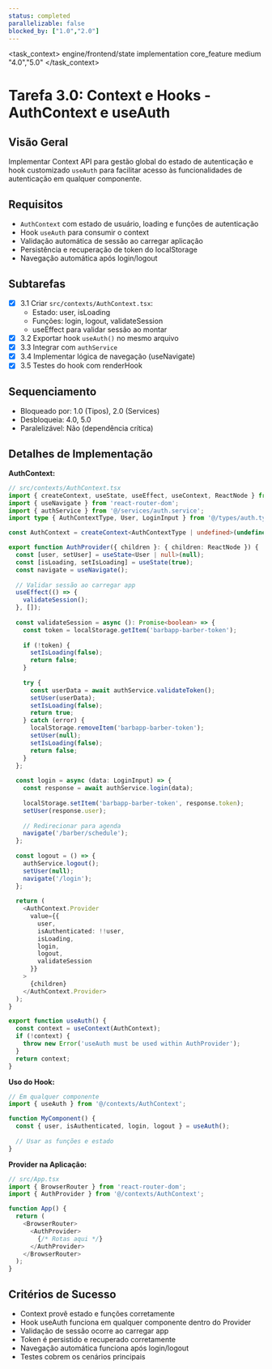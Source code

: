 ```yaml
---
status: completed
parallelizable: false
blocked_by: ["1.0","2.0"]
---
```


<task_context>
<domain>engine/frontend/state</domain>
<type>implementation</type>
<scope>core_feature</scope>
<complexity>medium</complexity>
<dependencies></dependencies>
<unblocks>"4.0","5.0"</unblocks>
</task_context>

# Tarefa 3.0: Context e Hooks - AuthContext e useAuth

## Visão Geral
Implementar Context API para gestão global do estado de autenticação e hook customizado `useAuth` para facilitar acesso às funcionalidades de autenticação em qualquer componente.

## Requisitos
- `AuthContext` com estado de usuário, loading e funções de autenticação
- Hook `useAuth` para consumir o context
- Validação automática de sessão ao carregar aplicação
- Persistência e recuperação de token do localStorage
- Navegação automática após login/logout

## Subtarefas
- [x] 3.1 Criar `src/contexts/AuthContext.tsx`:
  - Estado: user, isLoading
  - Funções: login, logout, validateSession
  - useEffect para validar sessão ao montar
- [x] 3.2 Exportar hook `useAuth()` no mesmo arquivo
- [x] 3.3 Integrar com `authService`
- [x] 3.4 Implementar lógica de navegação (useNavigate)
- [x] 3.5 Testes do hook com renderHook

## Sequenciamento
- Bloqueado por: 1.0 (Tipos), 2.0 (Services)
- Desbloqueia: 4.0, 5.0
- Paralelizável: Não (dependência crítica)

## Detalhes de Implementação

**AuthContext:**
```typescript
// src/contexts/AuthContext.tsx
import { createContext, useState, useEffect, useContext, ReactNode } from 'react';
import { useNavigate } from 'react-router-dom';
import { authService } from '@/services/auth.service';
import type { AuthContextType, User, LoginInput } from '@/types/auth.types';

const AuthContext = createContext<AuthContextType | undefined>(undefined);

export function AuthProvider({ children }: { children: ReactNode }) {
  const [user, setUser] = useState<User | null>(null);
  const [isLoading, setIsLoading] = useState(true);
  const navigate = useNavigate();
  
  // Validar sessão ao carregar app
  useEffect(() => {
    validateSession();
  }, []);
  
  const validateSession = async (): Promise<boolean> => {
    const token = localStorage.getItem('barbapp-barber-token');
    
    if (!token) {
      setIsLoading(false);
      return false;
    }
    
    try {
      const userData = await authService.validateToken();
      setUser(userData);
      setIsLoading(false);
      return true;
    } catch (error) {
      localStorage.removeItem('barbapp-barber-token');
      setUser(null);
      setIsLoading(false);
      return false;
    }
  };
  
  const login = async (data: LoginInput) => {
    const response = await authService.login(data);
    
    localStorage.setItem('barbapp-barber-token', response.token);
    setUser(response.user);
    
    // Redirecionar para agenda
    navigate('/barber/schedule');
  };
  
  const logout = () => {
    authService.logout();
    setUser(null);
    navigate('/login');
  };
  
  return (
    <AuthContext.Provider
      value={{
        user,
        isAuthenticated: !!user,
        isLoading,
        login,
        logout,
        validateSession
      }}
    >
      {children}
    </AuthContext.Provider>
  );
}

export function useAuth() {
  const context = useContext(AuthContext);
  if (!context) {
    throw new Error('useAuth must be used within AuthProvider');
  }
  return context;
}
```

**Uso do Hook:**
```typescript
// Em qualquer componente
import { useAuth } from '@/contexts/AuthContext';

function MyComponent() {
  const { user, isAuthenticated, login, logout } = useAuth();
  
  // Usar as funções e estado
}
```

**Provider na Aplicação:**
```typescript
// src/App.tsx
import { BrowserRouter } from 'react-router-dom';
import { AuthProvider } from '@/contexts/AuthContext';

function App() {
  return (
    <BrowserRouter>
      <AuthProvider>
        {/* Rotas aqui */}
      </AuthProvider>
    </BrowserRouter>
  );
}
```

## Critérios de Sucesso
- Context provê estado e funções corretamente
- Hook useAuth funciona em qualquer componente dentro do Provider
- Validação de sessão ocorre ao carregar app
- Token é persistido e recuperado corretamente
- Navegação automática funciona após login/logout
- Testes cobrem os cenários principais
